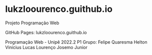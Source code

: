 # lukzloourenco.guithub.io

Projeto Programação Web

GitHub Pages: lukzloourenco.guithub.io

Programação Web - Unipê 2022.2 P1 Grupo: Felipe Quaresma Helton Vinícius Lucas Lourenço Josemo Junior

